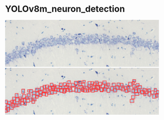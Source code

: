 # YOLOv8m_neuron_detection

![plot](./readme_pics/hippocampus_raw.jpg)
![plot](./readme_pics/detected_cells.jpg)
